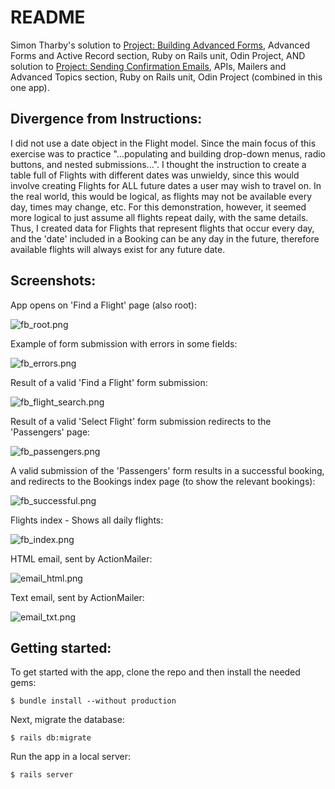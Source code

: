 # README

Simon Tharby's solution to [Project: Building Advanced Forms](https://www.theodinproject.com/courses/ruby-on-rails/lessons/building-advanced-forms?ref=lnav), Advanced Forms and Active Record section, Ruby on Rails unit, Odin Project, AND solution to [Project: Sending Confirmation Emails](https://www.theodinproject.com/courses/ruby-on-rails/lessons/sending-confirmation-emails?ref=lnav), APIs, Mailers and Advanced Topics section, Ruby on Rails unit, Odin Project (combined in this one app).

## Divergence from Instructions:

I did not use a date object in the Flight model. Since the main focus of this exercise was to practice "...populating and building drop-down menus, radio buttons, and nested submissions...". I thought the instruction to create a table full of Flights with different dates was unwieldy, since this would involve creating Flights for ALL future dates a user may wish to travel on. In the real world, this would be logical, as flights may not be available every day, times may change, etc. For this demonstration, however, it seemed more logical to just assume all flights repeat daily, with the same details. Thus, I created data for Flights that represent flights that occur every day, and the 'date' included in a Booking can be any day in the future, therefore available flights will always exist for any future date.

## Screenshots:

App opens on 'Find a Flight' page (also root):

![fb_root.png](app/assets/images/fb_root.png)

Example of form submission with errors in some fields:

![fb_errors.png](app/assets/images/fb_errors.png)

Result of a valid 'Find a Flight' form submission:

![fb_flight_search.png](app/assets/images/fb_flight_search.png)

Result of a valid 'Select Flight' form submission redirects to the 'Passengers' page:

![fb_passengers.png](app/assets/images/fb_passengers.png)

A valid submission of the 'Passengers' form results in a successful booking, and redirects to the Bookings index page (to show the relevant bookings):

![fb_successful.png](app/assets/images/fb_successful.png)

Flights index - Shows all daily flights:

![fb_index.png](app/assets/images/fb_index.png)

HTML email, sent by ActionMailer:

![email_html.png](app/assets/images/email_html.png)

Text email, sent by ActionMailer:

![email_txt.png](app/assets/images/email_txt.png)

## Getting started:

To get started with the app, clone the repo and then install the needed gems:

```
$ bundle install --without production
```

Next, migrate the database:

```
$ rails db:migrate
```

Run the app in a local server:

```
$ rails server
```
